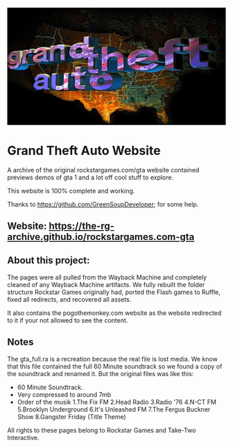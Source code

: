 ![Icon](/rockstargames.com-gta/gta/gtalogo.jpg)

# Grand Theft Auto Website
A archive of the original rockstargames.com/gta website contained previews demos of gta 1 and a lot off cool stuff to explore.

This website is 100% complete and working.

Thanks to https://github.com/GreenSoupDeveloper; for some help.

## Website: https://the-rg-archive.github.io/rockstargames.com-gta

## About this project:
The pages were all pulled from the Wayback Machine and completely cleaned of any Wayback Machine artifacts. 
We fully rebuilt the folder structure Rockstar Games originally had, ported the Flash games to Ruffle, fixed all redirects, and recovered all assets.

It also contains the pogothemonkey.com website as the website redirected to it if your not allowed to see the content.
## Notes
The gta_full.ra is a recreation because the real file is lost media. 
We know that this file contained the full 60 Minute soundtrack so we found a copy of the soundtrack and renamed it.
But the original files was like this:
- 60 Minute Soundtrack.
- Very compressed to around 7mb
- Order of the musik
  1.The Fix FM
  2.Head Radio
  3.Radio '76
  4.N-CT FM
  5.Brooklyn Underground
  6.It's Unleashed FM
  7.The Fergus Buckner Show
  8.Gangster Friday (Title Theme)

All rights to these pages belong to Rockstar Games and Take-Two Interactive.
